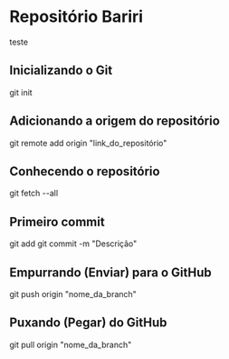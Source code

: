 # Repositório Bariri
teste

## Inicializando o Git
git init

## Adicionando a origem do repositório 
git remote add origin "link_do_repositório"

## Conhecendo o repositório 
git fetch --all

## Primeiro commit 
git add
git commit -m "Descrição"

## Empurrando (Enviar) para o GitHub
git push origin "nome_da_branch"

## Puxando (Pegar) do GitHub 
git pull origin "nome_da_branch"